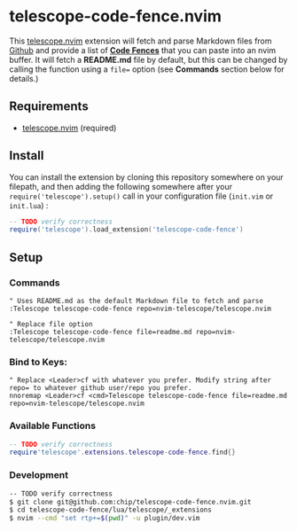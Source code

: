 # telescope-code-fence.nvim

This [telescope.nvim](https://github.com/nvim-telescope/telescope.nvim)
extension will fetch and parse Markdown files from [Github](https://github.com)
and provide a list of **[Code
Fences](https://docs.github.com/en/get-started/writing-on-github/working-with-advanced-formatting/creating-and-highlighting-code-blocks)**
that you can paste into an nvim buffer. It will fetch a **README.md** file by
default, but this can be changed by calling the function using a `file=` option
(see **Commands** section below for details.)

## Requirements

- [telescope.nvim](https://github.com/nvim-telescope/telescope.nvim) (required)

## Install

You can install the extension by cloning this repository somewhere on your
filepath, and then adding the following somewhere after your
`require('telescope').setup()` call in your configuration file (`init.vim` or
`init.lua`) :

```lua
-- TODO verify correctness
require('telescope').load_extension('telescope-code-fence')
```
## Setup

### Commands

```vim
" Uses README.md as the default Markdown file to fetch and parse
:Telescope telescope-code-fence repo=nvim-telescope/telescope.nvim

" Replace file option
:Telescope telescope-code-fence file=readme.md repo=nvim-telescope/telescope.nvim
```

### Bind to Keys:

```vim
" Replace <Leader>cf with whatever you prefer. Modify string after repo= to whatever github user/repo you prefer.
nnoremap <Leader>cf <cmd>Telescope telescope-code-fence file=readme.md repo=nvim-telescope/telescope.nvim
```

### Available Functions

```lua
-- TODO verify correctness
require'telescope'.extensions.telescope-code-fence.find{}
```
### Development

```zsh
-- TODO verify correctness
$ git clone git@github.com:chip/telescope-code-fence.nvim.git
$ cd telescope-code-fence/lua/telescope/_extensions
$ nvim --cmd "set rtp+=$(pwd)" -u plugin/dev.vim
```

